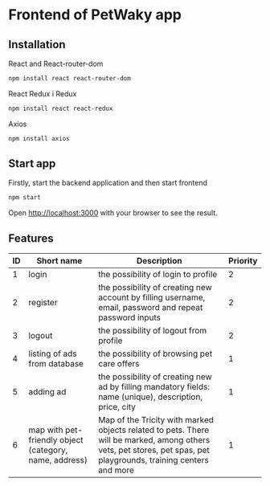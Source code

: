 # Frontend of PetWaky app

## Installation
React and React-router-dom
```bash
npm install react react-router-dom
```
React Redux i Redux
```bash
npm install react react-redux
```

Axios
```bash
npm install axios
```

## Start app
Firstly, start the backend application and then start frontend
```bash
npm start

```

Open [http://localhost:3000](http://localhost:3000) with your browser to see the result.

## Features


| ID | Short name | Description | Priority |
| --- | --- | --- | --- |
| 1 | login | the possibility of login to profile | 2 |
| 2 | register | the possibility of creating new account by filling username, email, password and repeat password inputs | 2 | 
| 3 | logout | the possibility of logout from profile | 2 |
| 4 | listing of ads from database | the possibility of browsing pet care offers | 1 |
| 5 | adding ad | the possibility of creating new ad by filling mandatory fields: name (unique), description, price, city | 1 | 
| 6 | map with pet-friendly object (category, name, address) | Map of the Tricity with marked objects related to pets. There will be marked, among others vets, pet stores, pet spas, pet playgrounds, training centers and more | 1 | 


